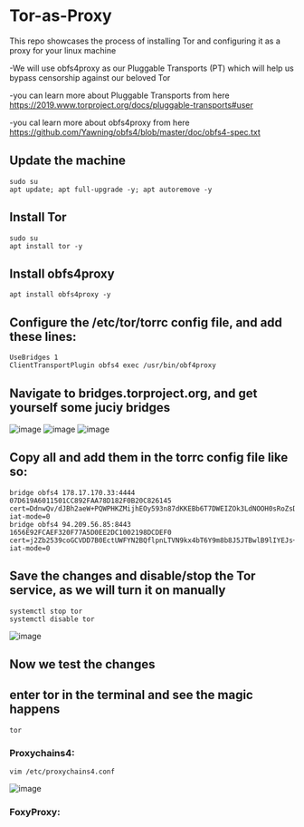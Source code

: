 # Tor-as-Proxy
This repo showcases the process of installing Tor and configuring it as a proxy for your linux machine

-We will use obfs4proxy as our Pluggable Transports (PT) which will help us bypass censorship against our beloved Tor

-you can learn more about Pluggable Transports from here https://2019.www.torproject.org/docs/pluggable-transports#user

-you cal learn more about obfs4proxy from here https://github.com/Yawning/obfs4/blob/master/doc/obfs4-spec.txt

## Update the machine

    sudo su
    apt update; apt full-upgrade -y; apt autoremove -y

## Install Tor

    sudo su
    apt install tor -y

## Install obfs4proxy

    apt install obfs4proxy -y

## Configure the /etc/tor/torrc config file, and add these lines:

    UseBridges 1
    ClientTransportPlugin obfs4 exec /usr/bin/obf4proxy

## Navigate to bridges.torproject.org, and get yourself some juciy bridges

![image](https://github.com/user-attachments/assets/f64bdb42-1ccf-407c-ba1b-e920c28208d0)
![image](https://github.com/user-attachments/assets/1ecb2e5f-b08a-480a-9122-b8df1ceb5e9e)
![image](https://github.com/user-attachments/assets/6e84fa3f-0ffc-4a0a-8225-f55034e9b7d9)

## Copy all and add them in the torrc config file like so:

    bridge obfs4 178.17.170.33:4444 07D619A6011501CC892FAA78D182F0B20C826145 cert=DdnwQv/dJBh2aeW+PQWPHKZMijhEOy593n87dKKEBb6T7DWEIZOk3LdNOOH0sRoZsDdefw iat-mode=0
    bridge obfs4 94.209.56.85:8443 1656E92FCAEF320F77A5D0EE2DC1002198DCDEF0 cert=j2Zb2539coGCVDD7B0EctUWFYN2BQflpnLTVN9kx4bT6Y9m8b8J5JTBwlB9lIYEJs+W2Mg iat-mode=0

## Save the changes and disable/stop the Tor service, as we will turn it on manually

    systemctl stop tor
    systemctl disable tor

![image](https://github.com/user-attachments/assets/896613f5-903d-45af-9acb-edc1df8fe188)

## Now we test the changes

## enter tor in the terminal and see the magic happens

    tor

### **Proxychains4**:

    vim /etc/proxychains4.conf
    
![image](https://github.com/user-attachments/assets/46057dbf-6670-4b3f-bd9a-88b32bb098f8)


### **FoxyProxy**:

